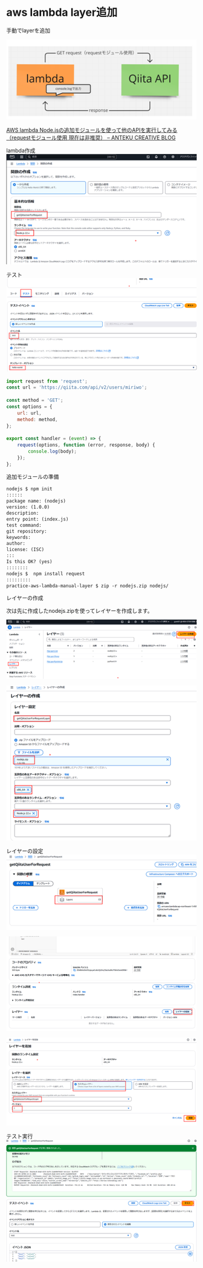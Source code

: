 <h1>aws lambda layer追加</h1>

手動でlayerを追加

![alt text](images/image-8.png)

[AWS lambda Node\.jsの追加モジュールを使って他のAPIを実行してみる（requestモジュール使用 現在は非推奨） – ANTEKU CREATIVE BLOG](https://anteku.jp/blog/develop/aws-lambda-node-js%E3%81%AE%E8%BF%BD%E5%8A%A0%E3%83%A2%E3%82%B8%E3%83%A5%E3%83%BC%E3%83%AB%E3%82%92%E4%BD%BF%E3%81%A3%E3%81%A6%E4%BB%96%E3%81%AEapi%E3%82%92%E5%AE%9F%E8%A1%8C%E3%81%97%E3%81%A6/)

lambda作成
![alt text](images/image.png)

テスト
![alt text](images/image-1.png)

```js
import request from 'request';
const url = 'https://qiita.com/api/v2/users/miriwo';

const method = 'GET';
const options = {
    url: url,
    method: method,
};

export const handler = (event) => {
    request(options, function (error, response, body) {
        console.log(body);
    });  
};
```

追加モジュールの準備

```
nodejs $ npm init
::::::
package name: (nodejs)
version: (1.0.0)
description:
entry point: (index.js)
test command:
git repository:
keywords:
author:
license: (ISC)
:::
Is this OK? (yes)
::::::::
nodejs $  npm install request
:::::::::
practice-aws-lambda-manual-layer $ zip -r nodejs.zip nodejs/
```

レイヤーの作成

次は先に作成したnodejs.zipを使ってレイヤーを作成します。

![alt text](images/image-2.png)

![alt text](images/image-3.png)

レイヤーの設定
![alt text](images/image-4.png)

![alt text](images/image-5.png)

![alt text](images/image-6.png)

テスト実行
![alt text](images/image-7.png)
